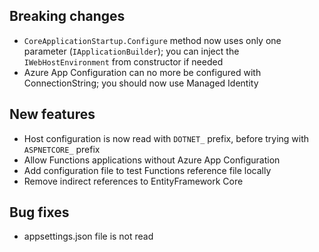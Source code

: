 [//]: # (Format this CHANGELOG.md with these titles:)
[//]: # (Breaking changes)
[//]: # (New features)
[//]: # (Bug fixes)
[//]: # (Minor changes)

## Breaking changes

- `CoreApplicationStartup.Configure` method now uses only one parameter (`IApplicationBuilder`); you can inject the `IWebHostEnvironment` from constructor if needed
- Azure App Configuration can no more be configured with ConnectionString; you should now use Managed Identity

## New features

- Host configuration is now read with `DOTNET_` prefix, before trying with `ASPNETCORE_` prefix
- Allow Functions applications without Azure App Configuration
- Add configuration file to test Functions reference file locally
- Remove indirect references to EntityFramework Core

## Bug fixes

- appsettings.json file is not read
